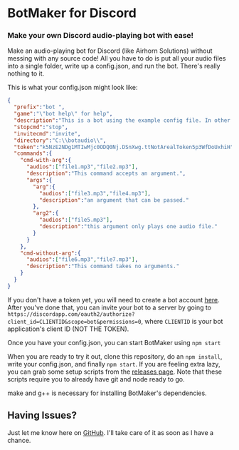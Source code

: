 # BotMaker for Discord
### Make your own Discord audio-playing bot with ease!
Make an audio-playing bot for Discord (like Airhorn Solutions) without messing with any source code! All you have to do is put all your audio files into a single folder, write up a config.json, and run the bot. There's really nothing to it.

This is what your config.json might look like:
```JSON
{
  "prefix":"bot ",
  "game":"\"bot help\" for help",
  "description":"This is a bot using the example config file. In other words, it probably doesn't do much.",
  "stopcmd":"stop",
  "invitecmd":"invite",
  "directory":"C:\\botaudio\\",
  "token":"k5NzE2NDg1MTIwMjc0ODQ0Nj.DSnXwg.ttNotArealToken5p3WfDoUxhiH",
  "commands":{
    "cmd-with-arg":{
      "audios":["file1.mp3","file2.mp3"],
      "description":"This command accepts an argument.",
      "args":{
        "arg":{
          "audios":["file3.mp3","file4.mp3"],
          "description":"an argument that can be passed."
        },
        "arg2":{
          "audios":["file5.mp3"],
          "description":"this argument only plays one audio file."
        }
      }
    },
    "cmd-without-arg":{
      "audios":["file6.mp3","file7.mp3"],
      "description":"This command takes no arguments."
    }
  }
}
```

If you don't have a token yet, you will need to create a bot account [here](https://discordapp.com/developers/applications/me). After you've done that, you can invite
your bot to a server by going to `https://discordapp.com/oauth2/authorize?client_id=CLIENTID&scope=bot&permissions=0`, where `CLIENTID` is your bot application's client ID (NOT THE TOKEN).

Once you have your config.json, you can start BotMaker using `npm start`

When you are ready to try it out, clone this repository, do an `npm install`, write your config.json, and finally `npm start`.
If you are feeling extra lazy, you can grab some setup scripts from the [releases page](https://github.com/CoryZ40/BotMaker-for-Discord/releases/latest). Note that these scripts require you to already have git and node ready to go.

make and g++ is necessary for installing BotMaker's dependencies.

## Having Issues?
Just let me know here on [GitHub](https://github.com/CorySanin/BotMaker-for-Discord/issues). I'll take care of it as soon as I have a chance.
